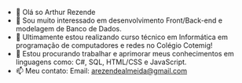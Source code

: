 - 👋 Olá so Arthur Rezende
- 👀 Sou muito interessado em desenvolvimento Front/Back-end e modelagem de Banco de Dados.
- 🌱 Ultimamente estou realizando curso técnico em Informática em programação de computadores e redes no Colégio Cotemig!
- 💞️ Estou procurando trabalhar e aprimorar meus conhecimentos em linguagens como: C#, SQL, HTML/CSS e JavaScript.
- 📫 Meu contato: Email: arezendealmeida@gmail.com

<!---
ArthurRezendee/ArthurRezendee is a ✨ special ✨ repository because its `README.md` (this file) appears on your GitHub profile.
You can click the Preview link to take a look at your changes.
--->
